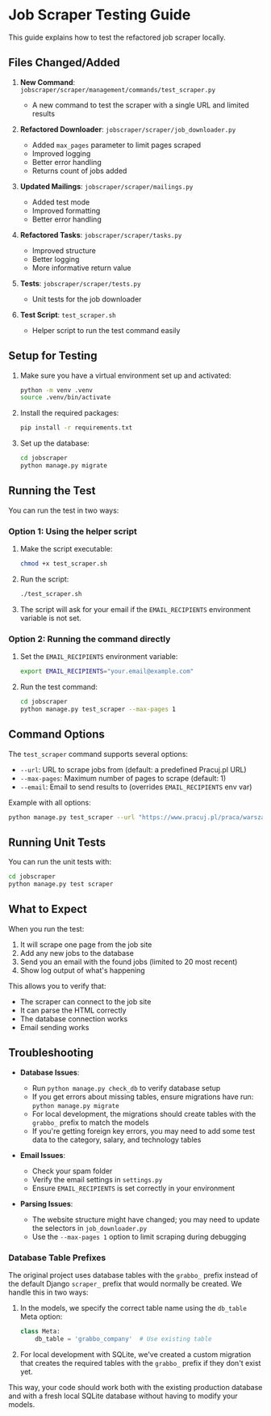 # Job Scraper Testing Guide

This guide explains how to test the refactored job scraper locally.

## Files Changed/Added

1. **New Command**: `jobscraper/scraper/management/commands/test_scraper.py`
   - A new command to test the scraper with a single URL and limited results

2. **Refactored Downloader**: `jobscraper/scraper/job_downloader.py`
   - Added `max_pages` parameter to limit pages scraped
   - Improved logging
   - Better error handling
   - Returns count of jobs added

3. **Updated Mailings**: `jobscraper/scraper/mailings.py`
   - Added test mode
   - Improved formatting
   - Better error handling

4. **Refactored Tasks**: `jobscraper/scraper/tasks.py`
   - Improved structure
   - Better logging
   - More informative return value

5. **Tests**: `jobscraper/scraper/tests.py`
   - Unit tests for the job downloader

6. **Test Script**: `test_scraper.sh`
   - Helper script to run the test command easily

## Setup for Testing

1. Make sure you have a virtual environment set up and activated:
   ```bash
   python -m venv .venv
   source .venv/bin/activate
   ```

2. Install the required packages:
   ```bash
   pip install -r requirements.txt
   ```

3. Set up the database:
   ```bash
   cd jobscraper
   python manage.py migrate
   ```

## Running the Test

You can run the test in two ways:

### Option 1: Using the helper script

1. Make the script executable:
   ```bash
   chmod +x test_scraper.sh
   ```

2. Run the script:
   ```bash
   ./test_scraper.sh
   ```

3. The script will ask for your email if the `EMAIL_RECIPIENTS` environment variable is not set.

### Option 2: Running the command directly

1. Set the `EMAIL_RECIPIENTS` environment variable:
   ```bash
   export EMAIL_RECIPIENTS="your.email@example.com"
   ```

2. Run the test command:
   ```bash
   cd jobscraper
   python manage.py test_scraper --max-pages 1
   ```

## Command Options

The `test_scraper` command supports several options:

- `--url`: URL to scrape jobs from (default: a predefined Pracuj.pl URL)
- `--max-pages`: Maximum number of pages to scrape (default: 1)
- `--email`: Email to send results to (overrides `EMAIL_RECIPIENTS` env var)

Example with all options:
```bash
python manage.py test_scraper --url "https://www.pracuj.pl/praca/warszawa" --max-pages 2 --email "your.email@example.com"
```

## Running Unit Tests

You can run the unit tests with:
```bash
cd jobscraper
python manage.py test scraper
```

## What to Expect

When you run the test:

1. It will scrape one page from the job site
2. Add any new jobs to the database
3. Send you an email with the found jobs (limited to 20 most recent)
4. Show log output of what's happening

This allows you to verify that:
- The scraper can connect to the job site
- It can parse the HTML correctly
- The database connection works
- Email sending works

## Troubleshooting

- **Database Issues**: 
  - Run `python manage.py check_db` to verify database setup
  - If you get errors about missing tables, ensure migrations have run: `python manage.py migrate`
  - For local development, the migrations should create tables with the `grabbo_` prefix to match the models
  - If you're getting foreign key errors, you may need to add some test data to the category, salary, and technology tables
  
- **Email Issues**: 
  - Check your spam folder
  - Verify the email settings in `settings.py`
  - Ensure `EMAIL_RECIPIENTS` is set correctly in your environment

- **Parsing Issues**: 
  - The website structure might have changed; you may need to update the selectors in `job_downloader.py`
  - Use the `--max-pages 1` option to limit scraping during debugging

### Database Table Prefixes

The original project uses database tables with the `grabbo_` prefix instead of the default Django `scraper_` prefix that would normally be created. We handle this in two ways:

1. In the models, we specify the correct table name using the `db_table` Meta option:
   ```python
   class Meta:
       db_table = 'grabbo_company'  # Use existing table
   ```

2. For local development with SQLite, we've created a custom migration that creates the required tables with the `grabbo_` prefix if they don't exist yet.

This way, your code should work both with the existing production database and with a fresh local SQLite database without having to modify your models.